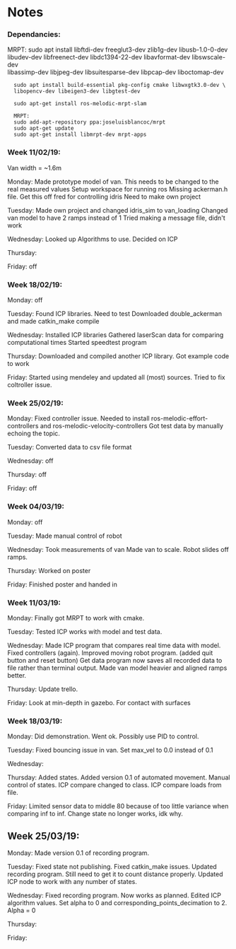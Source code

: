 # Notes

### Dependancies:
MRPT: sudo apt install libftdi-dev freeglut3-dev zlib1g-dev libusb-1.0-0-dev \
      libudev-dev libfreenect-dev libdc1394-22-dev libavformat-dev libswscale-dev \
      libassimp-dev libjpeg-dev   libsuitesparse-dev libpcap-dev liboctomap-dev

      sudo apt install build-essential pkg-config cmake libwxgtk3.0-dev \
      libopencv-dev libeigen3-dev libgtest-dev

      sudo apt-get install ros-melodic-mrpt-slam

      MRPT:
      sudo add-apt-repository ppa:joseluisblancoc/mrpt
      sudo apt-get update
      sudo apt-get install libmrpt-dev mrpt-apps



### Week 11/02/19:
Van width = ~1.6m

Monday:
Made prototype model of van. This needs to be changed to the real measured values
Setup workspace for running ros
Missing ackerman.h file. Get this off fred for controlling idris
Need to make own project

Tuesday:
Made own project and changed idris_sim to van_loading
Changed van model to have 2 ramps instead of 1
Tried making a message file, didn't work

Wednesday:
Looked up Algorithms to use. Decided on ICP

Thursday:

Friday: off

### Week 18/02/19:

Monday: off

Tuesday:
Found ICP libraries. Need to test
Downloaded double_ackerman and made catkin_make compile

Wednesday:
Installed ICP libraries
Gathered laserScan data for comparing computational times
Started speedtest program

Thursday:
Downloaded and compiled another ICP library.
Got example code to work

Friday:
Started using mendeley and updated all (most) sources.
Tried to fix coltroller issue.

### Week 25/02/19:

Monday:
Fixed controller issue. Needed to install ros-melodic-effort-controllers and ros-melodic-velocity-controllers
Got test data by manually echoing the topic.

Tuesday:
Converted data to csv file format

Wednesday: off

Thursday: off

Friday: off

### Week 04/03/19:

Monday: off

Tuesday:
Made manual control of robot

Wednesday:
Took measurements of van
Made van to scale. Robot slides off ramps.

Thursday:
Worked on poster

Friday:
Finished poster and handed in

### Week 11/03/19:

Monday:
Finally got MRPT to work with cmake.

Tuesday:
Tested ICP works with model and test data.

Wednesday:
Made ICP program that compares real time data with model.
Fixed controllers (again).
Improved moving robot program. (added quit button and reset button)
Get data program now saves all recorded data to file rather than terminal output.
Made van model heavier and aligned ramps better.

Thursday:
Update trello.

Friday:
Look at min-depth in gazebo. For contact with surfaces

### Week 18/03/19:

Monday:
Did demonstration. Went ok.
Possibly use PID to control.

Tuesday:
Fixed bouncing issue in van. Set max_vel to 0.0 instead of 0.1

Wednesday:


Thursday:
Added states.
Added version 0.1 of automated movement.
Manual control of states.
ICP compare changed to class.
ICP compare loads from file.

Friday:
Limited sensor data to middle 80 because of too little variance when comparing inf to inf.
Change state no longer works, idk why.

## Week 25/03/19:

Monday:
Made version 0.1 of recording program.

Tuesday:
Fixed state not publishing.
Fixed catkin_make issues.
Updated recording program. Still need to get it to count distance properly.
Updated ICP node to work with any number of states.

Wednesday:
Fixed recording program. Now works as planned.
Edited ICP algorithm values. Set alpha to 0 and corresponding_points_decimation to 2.
Alpha = 0

Thursday:

Friday:

